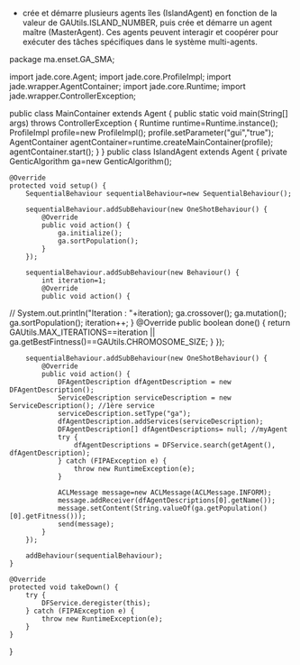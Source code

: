 * crée et démarre plusieurs agents îles (IslandAgent) en fonction de la valeur de GAUtils.ISLAND_NUMBER, puis crée et démarre un agent maître (MasterAgent). Ces agents peuvent interagir et coopérer pour exécuter des tâches spécifiques dans le système multi-agents.

package ma.enset.GA_SMA;

import jade.core.Agent;
import jade.core.ProfileImpl;
import jade.wrapper.AgentContainer;
import jade.core.Runtime;
import jade.wrapper.ControllerException;

public class MainContainer extends Agent {
    public static void main(String[] args) throws ControllerException {
        Runtime runtime=Runtime.instance();
        ProfileImpl profile=new ProfileImpl();
        profile.setParameter("gui","true");
        AgentContainer agentContainer=runtime.createMainContainer(profile);
        agentContainer.start();
    }
}
public class IslandAgent extends Agent {
    private GenticAlgorithm ga=new GenticAlgorithm();

    @Override
    protected void setup() {
        SequentialBehaviour sequentialBehaviour=new SequentialBehaviour();

        sequentialBehaviour.addSubBehaviour(new OneShotBehaviour() {
            @Override
            public void action() {
                ga.initialize();
                ga.sortPopulation();
            }
        });

        sequentialBehaviour.addSubBehaviour(new Behaviour() {
            int iteration=1;
            @Override
            public void action() {
//                System.out.println("Iteration : "+iteration);
                ga.crossover();
                ga.mutation();
                ga.sortPopulation();
                iteration++;
            }
            @Override
            public boolean done() {
                return GAUtils.MAX_ITERATIONS==iteration ||  ga.getBestFintness()==GAUtils.CHROMOSOME_SIZE;
            }
        });

        sequentialBehaviour.addSubBehaviour(new OneShotBehaviour() {
            @Override
            public void action() {
                DFAgentDescription dfAgentDescription = new DFAgentDescription();
                ServiceDescription serviceDescription = new ServiceDescription(); //1ère service
                serviceDescription.setType("ga");
                dfAgentDescription.addServices(serviceDescription);
                DFAgentDescription[] dfAgentDescriptions= null; //myAgent
                try {
                    dfAgentDescriptions = DFService.search(getAgent(), dfAgentDescription);
                } catch (FIPAException e) {
                    throw new RuntimeException(e);
                }

                ACLMessage message=new ACLMessage(ACLMessage.INFORM);
                message.addReceiver(dfAgentDescriptions[0].getName());
                message.setContent(String.valueOf(ga.getPopulation()[0].getFitness()));
                send(message);
            }
        });

        addBehaviour(sequentialBehaviour);
    }

    @Override
    protected void takeDown() {
        try {
            DFService.deregister(this);
        } catch (FIPAException e) {
            throw new RuntimeException(e);
        }
    }
}
